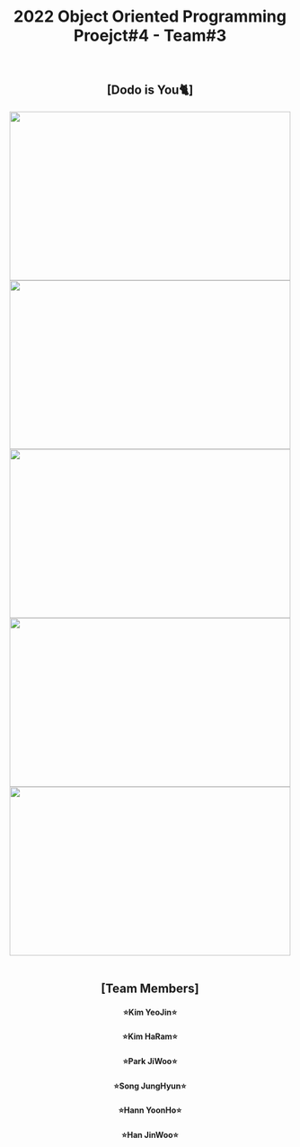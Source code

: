 <h1 align="center">2022 Object Oriented Programming Proejct#4 - Team#3</h1>

<br>

<div align="center">
  <h2 align="center">[Dodo is You🐈]</h2>
  <img src="https://user-images.githubusercontent.com/37824335/209430157-54c18292-a512-4861-b01d-193b3fae1829.png" width="500" height="300">
  <img src="https://user-images.githubusercontent.com/37824335/209430281-c83718b6-bb45-4f12-97a0-48f6dabed042.png" width="500" height="300">
  <img src="https://user-images.githubusercontent.com/37824335/209430332-6cc8ff3b-f779-4ec3-9594-530cd6b20677.png" width="500" height="300">
  <img src="https://user-images.githubusercontent.com/37824335/209430362-fc911735-cbbb-4e96-a4dd-1149b66621c8.png" width="500" height="300">
  <img src="https://user-images.githubusercontent.com/37824335/209430374-8e9e80e4-2adf-42ac-99b2-9d27bafa70d1.png" width="500" height="300">
</div>

<br>

<h2 align="center">[Team Members]</h2>
<h4 align="center">⭐Kim YeoJin⭐</h4>
<h4 align="center">⭐Kim HaRam⭐</h4>
<h4 align="center">⭐Park JiWoo⭐</h4>
<h4 align="center">⭐Song JungHyun⭐</h4>
<h4 align="center">⭐Hann YoonHo⭐</h4>
<h4 align="center">⭐Han JinWoo⭐</h4>
